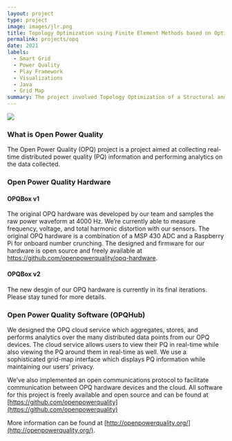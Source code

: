 ```yaml
---
layout: project
type: project
image: images/jlr.png
title: Topology Optimization using Finite Element Methods based on Optimality Criteria (Summer of Science)
permalink: projects/opq
date: 2021
labels:
  - Smart Grid
  - Power Quality
  - Play Framework
  - Visualizations
  - Java
  - Grid Map
summary: The project involved Topology Optimization of a Structural and Thermal system using SIMP method in Sigmund-Bendsoe algo. over FEM formulations, achieving an avg. accuracy 92% by validating against standard TopOpt, Ansys app.
---
```


<img class="ui image" src="{{ site.baseurl }}/images/jlr.png">

### What is Open Power Quality

The Open Power Quality (OPQ) project is a project aimed at collecting real-time distributed power quality (PQ)
information and performing analytics on the data collected.

### Open Power Quality Hardware

#### OPQBox v1

The original OPQ hardware was developed by our team and samples the raw power waveform at 4000 Hz.
We’re currently able to measure frequency, voltage, and total harmonic distortion with our sensors.
The original OPQ hardware is a combination of a MSP 430 ADC and a Raspberry Pi for onboard number crunching.
The designed and firmware for our hardware is open source and freely available at
 https://github.com/openpowerquality/opq-hardware.

#### OPQBox v2

The new desgin of our OPQ hardware is currently in its final iterations. Please stay tuned for more details.

### Open Power Quality Software (OPQHub)

We designed the OPQ cloud service which aggregates, stores, and performs analytics over the many distributed data points
 from our OPQ devices. The cloud service allows users to view their PQ in real-time while also viewing the PQ around
 them in real-time as well. We use a sophisticated grid-map interface which displays PQ information while maintaining
 our users’ privacy.

We’ve also implemented an open communications protocol to facilitate communication between OPQ hardware devices and the
cloud. All software for this project is freely available and open source and can be found at
 [https://github.com/openpowerquality](https://github.com/openpowerquality)

More information can be found at [http://openpowerquality.org/](http://openpowerquality.org/).
